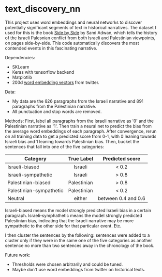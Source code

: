 # text_discovery_nn

This project uses word embeddings and neural networks to discover potentially significant segments of text in historical narratives. The dataset I used for this is the book [Side by Side](https://www.amazon.com/Side-Parallel-Histories-Israel-Palestine/dp/1595586830/ref=sr_1_1?ie=UTF8&qid=1532494633&sr=8-1&keywords=side+by+side+sami+adwan) by Sami Adwan, which tells the history of the Israeli Palesnian conflict from both Israeli and Palestinian viewpoints, on pages side-by-side. This code automatically discovers the most contended events in this fascinating narrative.

Dependencies:
- SKLearn
- Keras with tensorflow backend
- Matplotlib
- 200d [word embedding vectors](https://nlp.stanford.edu/projects/glove/) from twitter. 

Data:
- My data are the 626 paragraphs from the Israeli narrative and 891 paragraphs from the Palestinian narrative.
- All punctuation and stop words are removed.

Methods:
First, label all paragraphs from the Israeli narrative as '0' and the Palestinian narrative as '1'. Then train a neural net to predict the bias from the average word embeddings of each paragraph. After convergence, rerun on all training data to get a predicted score from 0-1, with 0 leaning towards Israeli bias and 1 leaning towards Palestinian bias. Then, bucket the sentences that fall into one of the five categories:

| Category | True Label | Predicted score  |
| ------------- |:-------------:|:-----:|
| Israeli-biased | Israeli | < 0.2 |
| Israeli-sympathetic      | Israeli     |  > 0.8 |
| Palestinian-biased | Palestinian     |  > 0.8 |
| Palestinian-sympathetic | Palestinian     |  < 0.2 |
| Neutral | either    |   between 0.4 and 0.6 |

Israeli-biased means the model strongly predicted Israeli bias in a certain paragraph. Israeli-symphathetic means the model strongly predicted Palestinian bias, indicating that the Israeli narrative may be more sympathetic to the other side for that particular event. Etc.

I then cluster the sentences by the following: sentences were added to a cluster only if they were in the same one of the five categories as another sentence no more than two sentences away in the chronology of the book.

Future work:
- Thresholds were chosen arbitrarily and could be tuned.
- Maybe don't use word embeddings from twitter on historical texts.

